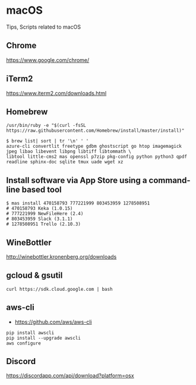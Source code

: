 # macOS
Tips, Scripts related to macOS


## Chrome
https://www.google.com/chrome/

## iTerm2
https://www.iterm2.com/downloads.html

## Homebrew
```
/usr/bin/ruby -e "$(curl -fsSL https://raw.githubusercontent.com/Homebrew/install/master/install)"
```

```
$ brew list| sort | tr '\n' ' '
azure-cli convertlit freetype gdbm ghostscript go htop imagemagick jpeg libao libevent libpng libtiff libtommath \
libtool little-cms2 mas openssl p7zip pkg-config python python3 qpdf readline sphinx-doc sqlite tmux uade wget xz
```

## Install software via App Store using a command-line based tool
```
$ mas install 470158793 777221999 803453959 1278508951
# 470158793 Keka (1.0.15)
# 777221999 NewFileHere (2.4)
# 803453959 Slack (3.1.1)
# 1278508951 Trello (2.10.3)
```

## WineBottler
http://winebottler.kronenberg.org/downloads

## gcloud & gsutil
```
curl https://sdk.cloud.google.com | bash
```

## aws-cli
* https://github.com/aws/aws-cli
```
pip install awscli
pip install --upgrade awscli
aws configure
```

## Discord
https://discordapp.com/api/download?platform=osx
